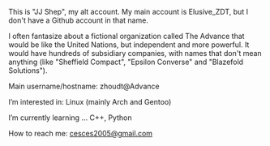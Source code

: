 This is "JJ Shep", my alt account. My main account is Elusive_ZDT, but I don't have a Github account in that name.

I often fantasize about a fictional organization called The Advance that would be like the United Nations, but independent and more powerful. It would have hundreds of subsidiary companies, with names that don't mean anything (like "Sheffield Compact", "Epsilon Converse" and "Blazefold Solutions").

Main username/hostname: zhoudt@Advance

I’m interested in: Linux (mainly Arch and Gentoo)

I’m currently learning ... C++, Python

How to reach me: cesces2005@gmail.com
